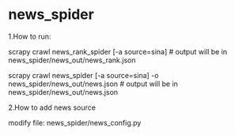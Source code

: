 # news_spider
1.How to run:

scrapy crawl news_rank_spider [-a source=sina]  # output will be in news_spider/news_out/news_rank.json

scrapy crawl news_spider [-a source=sina] -o news_spider/news_out/news.json  # output will be in news_spider/news_out/news.json 

2.How to add news source

modify file: news_spider/news_config.py
